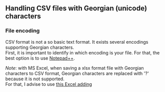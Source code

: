 ## Handling CSV files with Georgian (unicode) characters

### File encoding

CSV format is not a so basic text format. It exists several encodings supporting Georgian characters.  
First, it is important to identify in which encoding is your file.  For that, the best option is to use [Notepad++](https://notepad-plus-plus.org/download).  



*Note*: with MS Excel, when saving a xlsx format file with Georgian characters to CSV format, Georgian characters are replaced with '?' because it is not supported.  
For that, I advise to use [this Excel adding](https://jaimonmathew.wordpress.com/2011/08/23/excel_addin_to_work_with_unicode_csv/)
